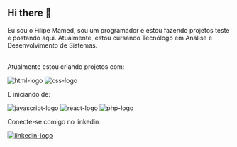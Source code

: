 ## Hi there 👋

Eu sou o Filipe Mamed, sou um programador e estou fazendo projetos teste e postando aqui. Atualmente, estou cursando Tecnólogo em Análise e Desenvolvimento de Sistemas.
<br>
<br>

Atualmente estou criando projetos com:

<img src="https://img.shields.io/badge/HTML5-E34F26?style=for-the-badge&logo=html5&logoColor=white" alt="html-logo"/>
<img src="https://img.shields.io/badge/CSS3-1572B6?style=for-the-badge&logo=css3&logoColor=white" alt="css-logo"/>

E iniciando de:

<img src="https://img.shields.io/badge/JavaScript-F7DF1E?style=for-the-badge&logo=javascript&logoColor=black" alt="javascript-logo"/>

<img src="https://img.shields.io/badge/React-20232A?style=for-the-badge&logo=react&logoColor=61DAFBe" alt="react-logo"/>

<img src="https://img.shields.io/badge/PHP-777BB4?style=for-the-badge&logo=php&logoColor=white" alt="php-logo"/>

Conecte-se comigo no linkedin

<a href="linkedin.com/in/filipe-m-68a21827b"><img src="https://img.shields.io/badge/LinkedIn-0077B5?style=for-the-badge&logo=linkedin&logoColor=white" alt="linkedin-logo"/>
